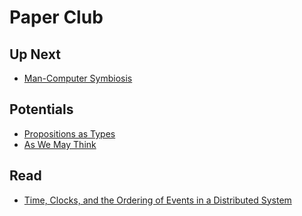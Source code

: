# Paper Club


## Up Next

* [Man-Computer Symbiosis](http://worrydream.com/refs/Licklider%20-%20Man-Computer%20Symbiosis.pdf)


## Potentials

* [Propositions as Types](https://jgbm.github.io/eecs762f19/papers/wadler-ch.pdf)
* [As We May Think](http://web.mit.edu/STS.035/www/PDFs/think.pdf)

## Read

* [Time, Clocks, and the Ordering of Events in a Distributed System](https://lamport.azurewebsites.net/pubs/time-clocks.pdf)
